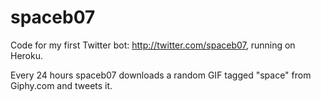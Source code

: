 # spaceb07
Code for my first Twitter bot: http://twitter.com/spaceb07, running on Heroku.

Every 24 hours spaceb07 downloads a random GIF tagged "space" from Giphy.com and tweets it.

